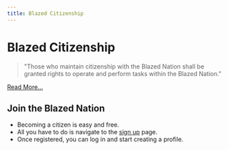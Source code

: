 ```yaml
---
title: Blazed Citizenship
---
```


# Blazed Citizenship

> "Those who maintain citizenship with the Blazed Nation shall be granted rights to operate and perform tasks within the Blazed Nation."

[Read More...](https://blazed.city/government/constitution/#citizenship)

## Join the Blazed Nation
* Becoming a citizen is easy and free. 
* All you have to do is navigate to the [sign up](https://blz.one/register.html) page.
* Once registered, you can log in and start creating a profile.
